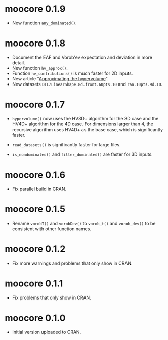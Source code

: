 # moocore 0.1.9

 * New function `any_dominated()`.

# moocore 0.1.8

 * Document the EAF and Vorob'ev expectation and deviation in more detail.
 * New function `hv_approx()`.
 * Function `hv_contributions()` is much faster for 2D inputs.
 * New article "[Approximating the hypervolume](https://multi-objective.github.io/moocore/r/articles/hv_approx.html)".
 * New datasets `DTLZLinearShape.8d.front.60pts.10` and `ran.10pts.9d.10`.

# moocore 0.1.7

 * `hypervolume()` now uses the HV3D+ algorithm for the 3D case and the HV4D+ algorithm for the 4D case.
   For dimensions larger than 4, the recursive algorithm uses HV4D+ as the base case, which is significantly faster.

 * `read_datasets()` is significantly faster for large files.

 * `is_nondominated()` and `filter_dominated()` are faster for 3D inputs.

# moocore 0.1.6

 * Fix parallel build in CRAN.

# moocore 0.1.5

 * Rename `vorobT()` and `vorobDev()` to `vorob_t()` and `vorob_dev()` to be
   consistent with other function names.

# moocore 0.1.2

 * Fix more warnings and problems that only show in CRAN.

# moocore 0.1.1

 * Fix problems that only show in CRAN.

# moocore 0.1.0

 * Initial version uploaded to CRAN.

